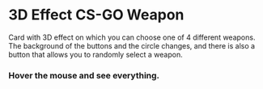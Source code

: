# 3D Effect CS-GO Weapon

Card with 3D effect on which you can choose one of 4 different weapons.
The background of the buttons and the circle changes, and there is also 
a button that allows you to randomly select a weapon.


### Hover the mouse and see everything.
